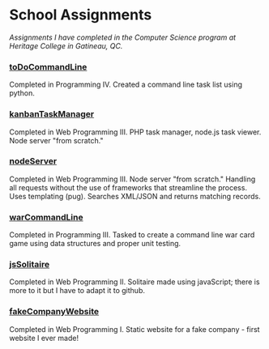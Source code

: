 # School Assignments
_Assignments I have completed in the Computer Science program at Heritage College in Gatineau, QC._

### [toDoCommandLine](https://github.com/marissa-cleroux/command-line-to-do-list)
Completed in Programming IV. Created a command line task list using python.

### [kanbanTaskManager](https://kanban-task-manager.herokuapp.com/)
Completed in Web Programming III. PHP task manager, node.js task viewer. Node server "from scratch."

### [nodeServer](https://mcleroux-node-server.herokuapp.com)
Completed in Web Programming III. Node server "from scratch." Handling all requests without the use of frameworks that streamline the process. Uses templating (pug). Searches XML/JSON and returns matching records.

### [warCommandLine](https://github.com/marissa-cleroux/war-card-game/tree/master/src/war)
Completed in Programming III. Tasked to create a command line war card game using data structures and proper unit testing.

### [jsSolitaire](https://marissa-cleroux.github.io/school-assignments/jsSolitaire/game.html)
Completed in Web Programming II. Solitaire made using javaScript; there is more to it but I have to adapt it to github.

### [fakeCompanyWebsite](https://marissa-cleroux.github.io/school-assignments/fakeCompanyWebsite/index.html)
Completed in Web Programming I. Static website for a fake company - first website I ever made!



